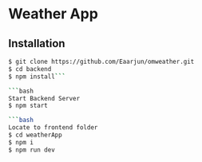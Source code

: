 # Weather App

## Installation

```bash
$ git clone https://github.com/Eaarjun/omweather.git
$ cd backend
$ npm install```

```bash
Start Backend Server
$ npm start

```bash 
Locate to frontend folder
$ cd weatherApp
$ npm i
$ npm run dev
